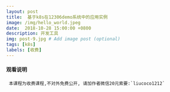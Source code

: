 ```yaml
---
layout: post
title:  基于k8s在12306demo系统中的应用实例
image: /img/hello_world.jpeg
date:  2018-10-28 15:00:00 +0800  
description: 开发工具
img: post-9.jpg # Add image post (optional)
tags: [k8s]
labels: [收费]
---
```


#### 观看说明
     本课程为收费课程,不对外免费公开, 请加作者微信20元索要:`liucoco1212`


